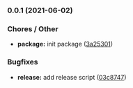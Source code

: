 ### 0.0.1 (2021-06-02)


### Chores / Other

* **package:** init package ([3a25301](https://github.com/ambitiondev/dayjs-business-days/commit/3a253019b2f4083bfc29846a1eae7bd0aacdc734))


### Bugfixes

* **release:** add release script ([03c8747](https://github.com/ambitiondev/dayjs-business-days/commit/03c87474463d84f3aaf2213f2323964cab3da9cf))

